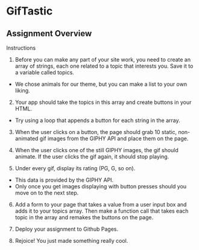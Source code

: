 # GifTastic

## Assignment Overview 

Instructions


1. Before you can make any part of your site work, you need to create an array of strings, each one related to a topic that interests you. Save it to a variable called topics.

* We chose animals for our theme, but you can make a list to your own liking.

2. Your app should take the topics in this array and create buttons in your HTML.

 * Try using a loop that appends a button for each string in the array.

3. When the user clicks on a button, the page should grab 10 static, non-animated gif images from the GIPHY API and place them on the page.

4. When the user clicks one of the still GIPHY images, the gif should animate. If the user clicks the gif again, it should stop playing.

5. Under every gif, display its rating (PG, G, so on).

 * This data is provided by the GIPHY API.
* Only once you get images displaying with button presses should you move on to the next step.

6. Add a form to your page that takes a value from a user input box and adds it to your topics array. Then make a function call that takes each topic in the array and remakes the buttons on the page.


7. Deploy your assignment to Github Pages.


8. Rejoice! You just made something really cool.
